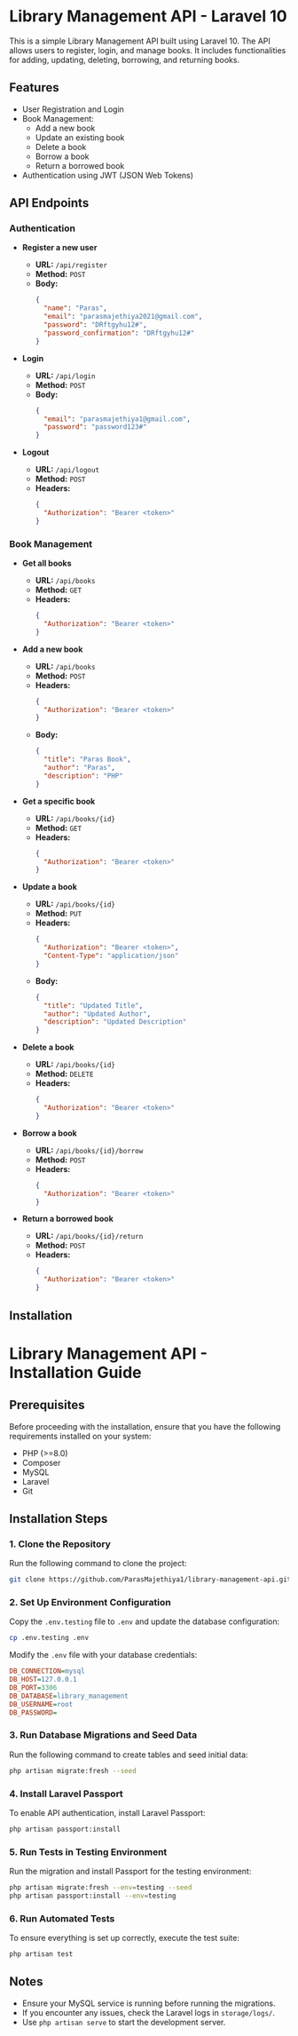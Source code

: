 # Library Management API - Laravel 10

This is a simple Library Management API built using Laravel 10. The API allows users to register, login, and manage books. It includes functionalities for adding, updating, deleting, borrowing, and returning books.

## Features

- User Registration and Login
- Book Management:
  - Add a new book
  - Update an existing book
  - Delete a book
  - Borrow a book
  - Return a borrowed book
- Authentication using JWT (JSON Web Tokens)

## API Endpoints

### Authentication

- **Register a new user**
  - **URL:** `/api/register`
  - **Method:** `POST`
  - **Body:**
    ```json
    {
      "name": "Paras",
      "email": "parasmajethiya2021@gmail.com",
      "password": "DRftgyhu12#",
      "password_confirmation": "DRftgyhu12#"
    }
    ```

- **Login**
  - **URL:** `/api/login`
  - **Method:** `POST`
  - **Body:**
    ```json
    {
      "email": "parasmajethiya1@gmail.com",
      "password": "password123#"
    }
    ```

- **Logout**
  - **URL:** `/api/logout`
  - **Method:** `POST`
  - **Headers:**
    ```json
    {
      "Authorization": "Bearer <token>"
    }
    ```

### Book Management

- **Get all books**
  - **URL:** `/api/books`
  - **Method:** `GET`
  - **Headers:**
    ```json
    {
      "Authorization": "Bearer <token>"
    }
    ```

- **Add a new book**
  - **URL:** `/api/books`
  - **Method:** `POST`
  - **Headers:**
    ```json
    {
      "Authorization": "Bearer <token>"
    }
    ```
  - **Body:**
    ```json
    {
      "title": "Paras Book",
      "author": "Paras",
      "description": "PHP"
    }
    ```

- **Get a specific book**
  - **URL:** `/api/books/{id}`
  - **Method:** `GET`
  - **Headers:**
    ```json
    {
      "Authorization": "Bearer <token>"
    }
    ```

- **Update a book**
  - **URL:** `/api/books/{id}`
  - **Method:** `PUT`
  - **Headers:**
    ```json
    {
      "Authorization": "Bearer <token>",
      "Content-Type": "application/json"
    }
    ```
  - **Body:**
    ```json
    {
      "title": "Updated Title",
      "author": "Updated Author",
      "description": "Updated Description"
    }
    ```

- **Delete a book**
  - **URL:** `/api/books/{id}`
  - **Method:** `DELETE`
  - **Headers:**
    ```json
    {
      "Authorization": "Bearer <token>"
    }
    ```

- **Borrow a book**
  - **URL:** `/api/books/{id}/borrow`
  - **Method:** `POST`
  - **Headers:**
    ```json
    {
      "Authorization": "Bearer <token>"
    }
    ```

- **Return a borrowed book**
  - **URL:** `/api/books/{id}/return`
  - **Method:** `POST`
  - **Headers:**
    ```json
    {
      "Authorization": "Bearer <token>"
    }
    ```

## Installation

# Library Management API - Installation Guide

## Prerequisites
Before proceeding with the installation, ensure that you have the following requirements installed on your system:
- PHP (>=8.0)
- Composer
- MySQL
- Laravel
- Git

## Installation Steps

### 1. Clone the Repository
Run the following command to clone the project:
```bash
git clone https://github.com/ParasMajethiya1/library-management-api.git
```

### 2. Set Up Environment Configuration
Copy the `.env.testing` file to `.env` and update the database configuration:
```bash
cp .env.testing .env
```
Modify the `.env` file with your database credentials:
```ini
DB_CONNECTION=mysql
DB_HOST=127.0.0.1
DB_PORT=3306
DB_DATABASE=library_management
DB_USERNAME=root
DB_PASSWORD=
```

### 3. Run Database Migrations and Seed Data
Run the following command to create tables and seed initial data:
```bash
php artisan migrate:fresh --seed
```

### 4. Install Laravel Passport
To enable API authentication, install Laravel Passport:
```bash
php artisan passport:install
```

### 5. Run Tests in Testing Environment
Run the migration and install Passport for the testing environment:
```bash
php artisan migrate:fresh --env=testing --seed
php artisan passport:install --env=testing
```

### 6. Run Automated Tests
To ensure everything is set up correctly, execute the test suite:
```bash
php artisan test
```

## Notes
- Ensure your MySQL service is running before running the migrations.
- If you encounter any issues, check the Laravel logs in `storage/logs/`.
- Use `php artisan serve` to start the development server.

